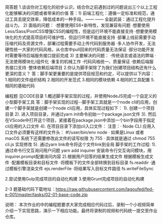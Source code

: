 简答题
1.谈谈你对工程化的初步认识，结合你之前遇到过的问题说出三个以上工程化能够解决的问题或者带来的价值
答：1) 前端工程化：遵循一定标准和规范，通过工具去提交效率，降低成本的一种手段。—— —— 全副武装：通过工程化提升战斗力。
    2) 面临的问题：
        ·想要使用ES6+新特性，发现兼容有问题
        ·想要使用Less/Sass/PostCSS增强CSS的编程性，但是运行环境不能直接支持
        ·想要使用模块化的方式提高项目的可维护性，但运行环境不能直接支持
        ·部署上线前需要手动压缩代码及资源文件，部署过程需要手动上传代码到服务器
        ·多人协作开发，无法硬性统一大家的代码风格，从仓库中pull回来的代码质量无法保证
        ·部分功能开发时需要等待后端服务接口提前完成
    3) 主要解决的问题：
        ·传统语言或语法的弊端
        ·无法使用模块化/组件化
        ·重复的机械工作
        ·代码风格统一、质量保证
        ·依赖后端服务接口支持
        ·整体依赖后端项目
2.你认为脚手架除了为我们创建项目结构还有什么更深的意义？
答：脚手架更重要的是提供项目规范和约定，可以提供以下内容：
        1.相同的文件组织结构
        2.相同的开发范式
        3.相同的模块依赖
        4.相同的工具配置
        5.相同的基础代码

编程题  见CODE目录
1.概述脚手架实现的过程，并使用NodeJS完成一个自定义的小型脚手架工具
	答：脚手架实现的过程--脚手架工具就是一个node cli的应用，创建一个脚手架就是创建一个node cli应用，具体实现过程如下：
			1). 创建一个项目目录
			2). 进入项目目录，并通过yarn init命令初始一个package.json文件
			3). 然后在VScode中打开这个项目，紧接着在package.json中添加一个bin字段用于指定cli应用的入口文件
			4). 在项目目录下添加cli入口文件：
				注意：· Node CLI 应用入口文件必须要有这样的文件头： #!/user/bin/env node
					  · 如果是Linux 或者macOS 系统下还需要修改此文件的读写权限 为 755
					  · 具体就是通过 chmod 755 cli.js 实现修改
			5). 通过yarn link命令将这个文件link到全局
		脚手架的工作过程:
			1).通过命令行交互询问用户问题
				yarn add inquirer 安装命令行交互询问模块，用inquirer.prompt配置询问内容
			2).根据用户回答的结果生成文件
				根据模板生成文件
				·配置模板目录和目标文件
				·将模板下的文件全部转换到目标目录 fs.readdir
				·通过模板引擎渲染文件 ejs.renderFile
				·将结果写入目标文件路径  fs.writeFileSync
		
2.尝试使用Gulp完成项目的自动化构建
3.使用Grunt完成项目的自动化构建

2-3 题基础代码下载地址：https://raw.githubusercontent.com/lagoufed/fed-e-001/master/tasks/02-01-base-code.zip

说明：
本次作业的中的编程题要求大家完成相应代码过后，录制一个小视频简单介绍一下实现思路，演示一下相应功能。最终将录制的视频和代码统一提交至作业仓库。




